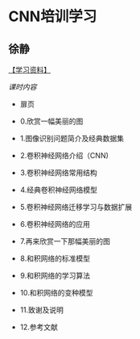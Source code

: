 

# CNN培训学习

徐静
------------------------------------------

[【学习资料】](http://note.youdao.com/noteshare?id=612c3c61eb0c7ec5fc0df33afcaf8d2e)


*课时内容*

+ 扉页

+ 0.欣赏一幅美丽的图

+ 1.图像识别问题简介及经典数据集

+ 2.卷积神经网络介绍（CNN)

+ 3.卷积神经网络常用结构

+ 4.经典卷积神经网络模型

+ 5.卷积神经网络迁移学习与数据扩展

+ 6.卷积神经网络的应用

+ 7.再来欣赏一下那幅美丽的图

+ 8.和积网络的标准模型

+ 9.和积网络的学习算法

+ 10.和积网络的变种模型

+ 11.致谢及说明

+ 12.参考文献

